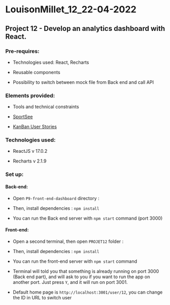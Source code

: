 # LouisonMillet_12_22-04-2022

## Project 12 - Develop an analytics dashboard with React.

### Pre-requires:

- Technologies used: React, Recharts

- Reusable components
 
- Possibility to switch between mock file from Back end and call API

### Elements provided:

 - Tools and technical constraints

 - [SportSee](https://www.figma.com/file/BMomGVZqLZb811mDMShpLu/UI-design-Sportify-FR?node-id=0%3A1)

 - [KanBan User Stories](https://www.notion.so/openclassrooms/Copy-of-Dev4U-projet-Learn-Home-6686aa4b5f44417881a4884c9af5669e)

### Technologies used:

- ReactJS v 17.0.2

- Recharts v 2.1.9

### Set up:
#### Back-end:

- Open `P9-front-end-dashboard` directory :

- Then, install dependencies : `npm install`

- You can run the Back end server with `npm start` command (port 3000)

#### Front-end:

- Open a second terminal, then open `PROJET12` folder :

- Then, install dependencies : `npm install`

- You can run the front-end server with `npm start` command 

- Terminal will told you that something is already running on port 3000 (Back end part),
and will ask to you if you want to run the app on another port. Just press `Y`, and it will run on port 3001.

- Default home page is `http://localhost:3001/user/12`, you can change the ID in URL to switch user

